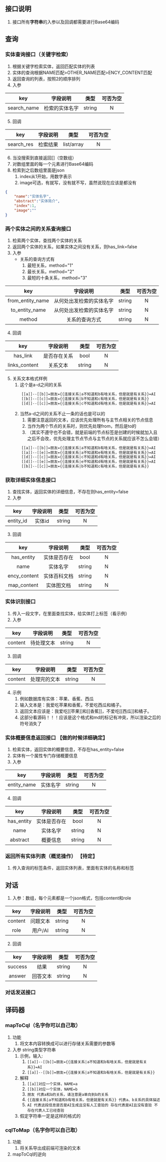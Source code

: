 ## 接口说明
1. 接口所有**字符串**的入参以及回调都需要进行Base64编码
## 查询

### 实体查询接口（关键字检索）

1. 根据关键字检索实体，返回匹配实体的列表
2. 实体的查询根据NAME匹配>OTHER_NAME匹配>ENCY_CONTENT匹配
3. 返回查询的列表，按照2的顺序排列
4. 入参

| key | 字段说明 | 类型 | 可否为空 |
|:---:|:---:|:---:|:---:|
| search_name | 检索的实体名字 | string | N |
5. 回调

| key | 字段说明 | 类型 | 可否为空 |
|:---:|:---:|:---:|:---:|
| search_res | 检索结果 | list/array | N |

6. 当没搜索到直接返回[]（空数组）
7. 对数组里面的每一个元素进行Base64编码
8. 检索到之后数组里面是json
    1. index从1开始，用数字表示
    2. image可选，有就写，没有就不写，虽然说现在应该是都没有
```json
{
    "name":"实体名字",
    "abstract":"实体简介",
    "index":1,
    "image":""
}
```

### 两个实体之间的关系查询接口

1. 检索两个实体，查找两个实体的关系
2. 返回两个实体的关系，如果实体之间没有关系，则has_link=false
3. 入参
    + 关系的查询方式有
        1. 最短关系，method="1"
        2. 最长关系，method="2"
        3. 最短的十条关系，method="3"

| key | 字段说明 | 类型 | 可否为空 |
|:---:|:---:|:---:|:---:|
| from_entity_name | 从何处出发检索的实体名字 | string | N |
| to_entity_name | 从何处出发检索的实体名字 | string | N |
| method | 关系的查询方式 | string | N |
4. 回调

| key | 字段说明 | 类型 | 可否为空 |
|:---:|:---:|:---:|:---:|
| has_link | 是否存在关系 | bool | N |
| links_content | 关系文本 | string | N |

5. 关系文本格式样例
    1. 这个是a-d之间的关系
    ```txt
        [[a]]--[[b]]=朋友={{连接关系|a不知道和b有啥关系，但是就是有关系}}=AI
        [[b]]--[[c]]=朋友={{连接关系|b不知道和c有啥关系，但是就是有关系}}
        [[d]]--[[c]]=朋友={{连接关系|c不知道和d有啥关系，但是就是有关系}}=AI
    ```
    2. 当然a-d之间的关系不止一条的话也是可以的
        1. 需要注意返回的文本，应该优先处理所有与主节点相关的节点信息
        2. 当作为两个节点的关系时，则优先处理from，然后是to的
        3. （其实不遵守也不会错，就是前端的节点标签是创建的时候就加入且之后不会改，优先处理主节点节点与主节点的关系就应该不怎么会错）
    ```txt
        [[a]]--[[b]]=朋友={{连接关系|a不知道和b有啥关系，但是就是有关系}}=AI
        [[a]]--[[e]]=朋友={{连接关系|a不知道和e有啥关系，但是就是有关系}}=AI
        [[d]]--[[c]]=朋友={{连接关系|c不知道和d有啥关系，但是就是有关系}}=AI
        [[d]]--[[e]]=朋友={{连接关系|e不知道和d有啥关系，但是就是有关系}}=AI
        [[b]]--[[c]]=朋友={{连接关系|b不知道和c有啥关系，但是就是有关系}}
    ```


### 获取详细实体信息接口

1. 查找实体，返回实体的详细信息，不存在则has_entity=false
2. 入参

| key | 字段说明 | 类型 | 可否为空 |
|:---:|:---:|:---:|:---:|
| entity_id | 实体id | string | N |

3. 回调

| key | 字段说明 | 类型 | 可否为空 |
|:---:|:---:|:---:|:---:|
| has_entity | 实体是否存在 | bool | N |
| name | 实体名字 | string | N |
| ency_content | 实体百科文档 | string | N |
| map_content | 实体图文档 | string | N |

### 实体识别接口

1. 传入一段文字，在里面查找实体，给实体打上标签（看示例）
2. 入参

| key | 字段说明 | 类型 | 可否为空 |
|:---:|:---:|:---:|:---:|
| content | 待处理文本 | string | N |

3. 回调

| key | 字段说明 | 类型 | 可否为空 |
|:---:|:---:|:---:|:---:|
| content | 处理完的文本 | string | N |

4. 示例
    1. 例如数据库有实体：苹果、香蕉、西瓜
    2. 输入文本是：我爱吃苹果和香蕉，不爱吃西瓜和橘子。
    3. 返回文本应该是：我爱吃[[苹果]]和[[香蕉]]，不爱吃[[西瓜]]和橘子。
    4. 这部分看源码！！！应该是这个格式和md的标记有冲突，所以渲染之后的符号消失了

### 实体概要信息返回接口 【做的时候详细确定】

1. 检索实体，返回实体的概要信息，不存在has_entity=false
2. 实体有一个属性专门存储概要信息
3. 入参

| key | 字段说明 | 类型 | 可否为空 |
|:---:|:---:|:---:|:---:|
| entity_name | 实体名字 | string | N |

4. 回调

| key | 字段说明 | 类型 | 可否为空 |
|:---:|:---:|:---:|:---:|
| has_entity | 实体是否存在 | bool | N |
| name | 实体名字 | string | N |
| abstract | 概要信息 | string | N |

### 返回所有实体列表（概览操作） 【待定】

1. 传入查询的标签条件，返回实体列表，里面有实体的名称和标签

## 对话

1. 入参：数组，每个元素都是一个json格式，包括content和role

| key | 字段说明 | 类型 | 可否为空 |
|:---:|:---:|:---:|:---:|
| content | 问题文本 | string | N |
| role | 用户/AI | string | N |
2. 回调

| key | 字段说明 | 类型 | 可否为空 |
|:---:|:---:|:---:|:---:|
| success | 结果 | string | N |
| answer | 回答文本 | string | N |

### 对话发送接口

## 译码器

### mapToCql（名字你可以自己取）
1. 功能
    1. 将文本内容转换成可以进行存储关系需要的参数等
2. 入参 string类型字符串
    1. 示例，输入:
        1. ``` [[a]]--[[b]]=朋友={{连接关系|a不知道和b有啥关系，但是就是有关系}}=AI ```
        2. ``` [[a]]--[[b]]=朋友={{连接关系|a不知道和b有啥关系，但是就是有关系}} ```
    2. 解释
        1. ```[[a]]对应一个实体，NAME=a```
        2. ```[[b]]对应一个实体，NAME=b```
        3. ```朋友 代表a和b的关系，请注意是a单向到b的关系```
        4. ```{{连接关系|a不知道和b有啥关系，但是就是有关系}} 代表a、b关系的具体描述```
        5. ```AI 代表这段信息是否是AI生成且没有人工查验的 存在代表是AI且没有查验 不存在代表人工已经查验```
    3. 假定字符串一定是这样的格式的

### cqlToMap（名字你可以自己取）
1. 功能
    1. 将关系导出成前端可渲染的文本
2. mapToCql的逆向
